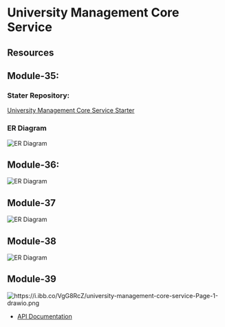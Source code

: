 # University Management Core Service

## Resources

## Module-35:
### Stater Repository: 
[University Management Core Service Starter](https://github.com/Apollo-Level2-Web-Dev/university-management-core-service-starter)

### ER Diagram
<img src="https://i.ibb.co/Ln2FttV/university-management-core-service-module-1.png" alt="ER Diagram"> </img>

## Module-36:
<img src="https://i.ibb.co/tJ4nt6T/Screenshot-2023-08-20-at-7-32-11-PM.png" alt="ER Diagram"> </img>

## Module-37
<img src="https://i.ibb.co/DV7Jwd8/university-management-core-service-Page-2-drawio.png" alt="ER Diagram"> </img>

## Module-38
<img src="https://i.ibb.co/B2JhHD3/module-38.png" alt="ER Diagram"> </img>

## Module-39
<img src="https://i.ibb.co/VgG8RcZ/university-management-core-service-Page-1-drawio.png" alt="https://i.ibb.co/VgG8RcZ/university-management-core-service-Page-1-drawio.png"> </img>


- [API Documentation](https://documenter.getpostman.com/view/26694209/2s9Xy5NrFU)

